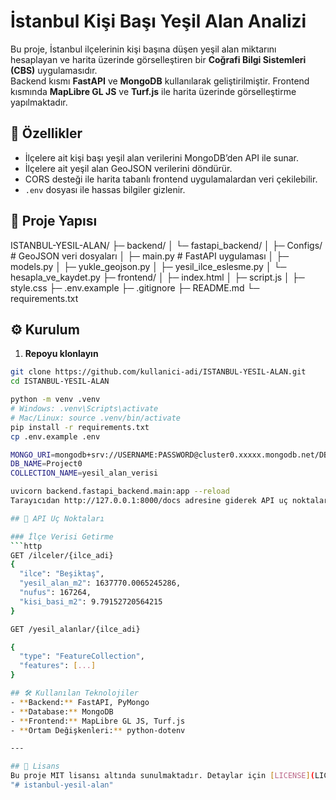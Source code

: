 # İstanbul Kişi Başı Yeşil Alan Analizi

Bu proje, İstanbul ilçelerinin kişi başına düşen yeşil alan miktarını hesaplayan ve harita üzerinde görselleştiren bir **Coğrafi Bilgi Sistemleri (CBS)** uygulamasıdır.  
Backend kısmı **FastAPI** ve **MongoDB** kullanılarak geliştirilmiştir. Frontend kısmında **MapLibre GL JS** ve **Turf.js** ile harita üzerinde görselleştirme yapılmaktadır.

## 🚀 Özellikler
- İlçelere ait kişi başı yeşil alan verilerini MongoDB’den API ile sunar.
- İlçelere ait yeşil alan GeoJSON verilerini döndürür.
- CORS desteği ile harita tabanlı frontend uygulamalardan veri çekilebilir.
- `.env` dosyası ile hassas bilgiler gizlenir.

## 📂 Proje Yapısı
ISTANBUL-YESIL-ALAN/
├─ backend/
│  └─ fastapi_backend/
│     ├─ Configs/                  # GeoJSON veri dosyaları
│     ├─ main.py                    # FastAPI uygulaması
│     ├─ models.py
│     ├─ yukle_geojson.py
│     ├─ yesil_ilce_eslesme.py
│     └─ hesapla_ve_kaydet.py
├─ frontend/
│  ├─ index.html
│  ├─ script.js
│  ├─ style.css
├─ .env.example
├─ .gitignore
├─ README.md
└─ requirements.txt

## ⚙️ Kurulum

1. **Repoyu klonlayın**
```bash
git clone https://github.com/kullanici-adi/ISTANBUL-YESIL-ALAN.git
cd ISTANBUL-YESIL-ALAN

python -m venv .venv
# Windows: .venv\Scripts\activate
# Mac/Linux: source .venv/bin/activate
pip install -r requirements.txt
cp .env.example .env

MONGO_URI=mongodb+srv://USERNAME:PASSWORD@cluster0.xxxxx.mongodb.net/DBNAME?retryWrites=true&w=majority
DB_NAME=Project0
COLLECTION_NAME=yesil_alan_verisi

uvicorn backend.fastapi_backend.main:app --reload
Tarayıcıdan http://127.0.0.1:8000/docs adresine giderek API uç noktalarını görebilirsiniz.

## 📌 API Uç Noktaları

### İlçe Verisi Getirme
```http
GET /ilceler/{ilce_adi}
{
  "ilce": "Beşiktaş",
  "yesil_alan_m2": 1637770.0065245286,
  "nufus": 167264,
  "kisi_basi_m2": 9.79152720564215
}

GET /yesil_alanlar/{ilce_adi}

{
  "type": "FeatureCollection",
  "features": [...]
}

## 🛠 Kullanılan Teknolojiler
- **Backend:** FastAPI, PyMongo
- **Database:** MongoDB
- **Frontend:** MapLibre GL JS, Turf.js
- **Ortam Değişkenleri:** python-dotenv

---

## 📜 Lisans
Bu proje MIT lisansı altında sunulmaktadır. Detaylar için [LICENSE](LICENSE) dosyasına bakabilirsiniz.
"# istanbul-yesil-alan" 
